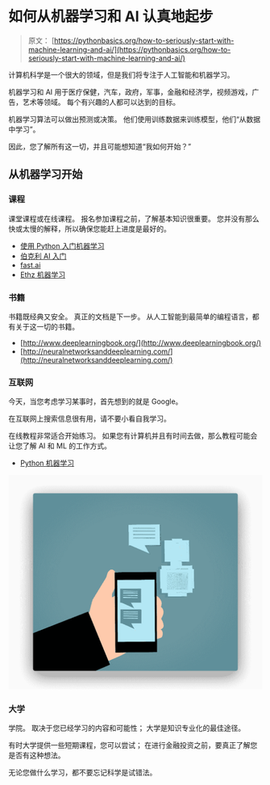 # 如何从机器学习和 AI 认真地起步

> 原文： [https://pythonbasics.org/how-to-seriously-start-with-machine-learning-and-ai/](https://pythonbasics.org/how-to-seriously-start-with-machine-learning-and-ai/)

计算机科学是一个很大的领域，但是我们将专注于人工智能和机器学习。

机器学习和 AI 用于医疗保健，汽车，政府，军事，金融和经济学，视频游戏，广告，艺术等领域。 每个有兴趣的人都可以达到的目标。

机器学习算法可以做出预测或决策。 他们使用训练数据来训练模型，他们“从数据中学习”。

因此，您了解所有这一切，并且可能想知道“我如何开始？”

## 从机器学习开始

### 课程

课堂课程或在线课程。 报名参加课程之前，了解基本知识很重要。 您并没有那么快或太慢的解释，所以确保您能赶上进度是最好的。

*   [使用 Python 入门机器学习](https://gum.co/MnRYU)
*   [伯克利 AI 入门](http://ai.berkeley.edu/lecture_videos.html)
*   [fast.ai](http://fast.ai/)
*   [Ethz 机器学习](https://www.ethz.ch/content/vp/en/lectures/d-infk/2017/autumn/252-0535-00L.html)

### 书籍

书籍既经典又安全。 真正的文档是下一步。 从人工智能到最简单的编程语言，都有关于这一切的书籍。

*   [http://www.deeplearningbook.org/](http://www.deeplearningbook.org/)
*   [http://neuralnetworksanddeeplearning.com/](http://neuralnetworksanddeeplearning.com/)

### 互联网

今天，当您考虑学习某事时，首先想到的就是 Google。

在互联网上搜索信息很有用，请不要小看自我学习。

在线教程非常适合开始练习。 如果您有计算机并且有时间去做，那么教程可能会让您了解 AI 和 ML 的工作方式。

*   [Python 机器学习](https://pythonbasics.org/machine-learning-libraries/)

![machine learning in python](img/61ed7d26f888c86bd50826965628f8e1.jpg)

### 大学

学院。 取决于您已经学习的内容和可能性； 大学是知识专业化的最佳途径。

有时大学提供一些短期课程，您可以尝试； 在进行金融投资之前，要真正了解您是否有这种想法。

无论您做什么学习，都不要忘记科学是试错法。